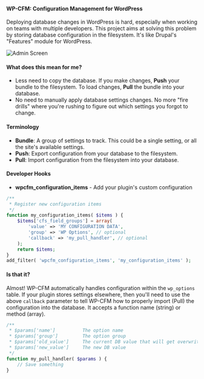#### WP-CFM: Configuration Management for WordPress

Deploying database changes in WordPress is hard, especially when working on teams with multiple developers. This project aims at solving this problem by storing database configuration in the filesystem. It's like Drupal's "Features" module for WordPress.

![Admin Screen](http://i.imgur.com/opQhDUa.png)

#### What does this mean for me?

* Less need to copy the database. If you make changes, **Push** your bundle to the filesystem. To load changes, **Pull** the bundle into your database.
* No need to manually apply database settings changes. No more "fire drills" where you're rushing to figure out which settings you forgot to change.

#### Terminology

* **Bundle**: A group of settings to track. This could be a single setting, or all the site's available settings.
* **Push**: Export configuration from your database to the filesystem.
* **Pull**: Import configuration from the filesystem into your database.

#### Developer Hooks

* **wpcfm_configuration_items** - Add your plugin's custom configuration

```php
/**
 * Register new configuration items
 */
function my_configuration_items( $items ) {
    $items['cfs_field_groups'] = array(
        'value' => 'MY CONFIGURATION DATA',
        'group' => 'WP Options', // optional
        'callback' => 'my_pull_handler', // optional
    );
    return $items;
}
add_filter( 'wpcfm_configuration_items', 'my_configuration_items' );
```

#### Is that it?

Almost! WP-CFM automatically handles configuration within the `wp_options` table. If your plugin stores settings elsewhere, then you'll need to use the above `callback` parameter to tell WP-CFM how to properly import (Pull) the configuration into the database. It accepts a function name (string) or method (array).

```php
/**
 * $params['name']          The option name
 * $params['group']         The option group
 * $params['old_value']     The current DB value that will get overwritten
 * $params['new_value']     The new DB value
 */
function my_pull_handler( $params ) {
    // Save something
}
```

